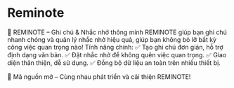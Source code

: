 # Reminote
📝 REMINOTE – Ghi chú &amp; Nhắc nhở thông minh REMINOTE giúp bạn ghi chú nhanh chóng và quản lý nhắc nhở hiệu quả, giúp bạn không bỏ lỡ bất kỳ công việc quan trọng nào!
Tính năng chính:
✅ Tạo ghi chú đơn giản, hỗ trợ định dạng văn bản.
✅ Đặt nhắc nhở để không quên việc quan trọng.
✅ Giao diện thân thiện, dễ sử dụng.
✅ Đồng bộ dữ liệu an toàn trên nhiều thiết bị.

🚀 Mã nguồn mở – Cùng nhau phát triển và cải thiện REMINOTE!

